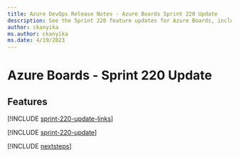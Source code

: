 ```yaml
---
title: Azure DevOps Release Notes - Azure Boards Sprint 220 Update
description: See the Sprint 220 feature updates for Azure Boards, including next steps.
author: ckanyika
ms.author: ckanyika
ms.date: 4/19/2023
---
```


# Azure Boards - Sprint 220 Update

## Features

[!INCLUDE [sprint-220-update-links](../includes/boards/sprint-220-update-links.md)]

[!INCLUDE [sprint-220-update](../includes/boards/sprint-220-update.md)]

[!INCLUDE [nextsteps](../includes/nextsteps.md)]